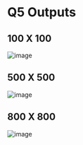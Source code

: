 # Q5 Outputs
## 100 X 100 
![image](https://github.com/areebahasnain/PfFall23/assets/142868074/5d138220-8955-426d-ae3d-f0d5229f87c1)
## 500 X 500 
![image](https://github.com/areebahasnain/PfFall23/assets/142868074/466ff6ab-e1b7-40d6-9706-3acb8a4d2bc0)
## 800 X 800 
![image](https://github.com/areebahasnain/PfFall23/assets/142868074/1da1e954-7d75-4f39-84e2-785371577da0)
